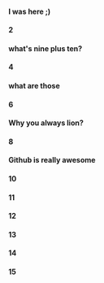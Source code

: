 ####  I was here ;)
#### 2
#### what's nine plus ten?
#### 4
#### what are those
#### 6
#### Why you always lion?
#### 8


#### Github is really awesome

#### 10
#### 11
#### 12
#### 13
#### 14
#### 15